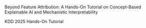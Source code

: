 Beyond Feature Attribution: A Hands-On Tutorial on Concept-Based Explainable AI and Mechanistic Interpretability


KDD 2025 Hands-On Tutorial 
